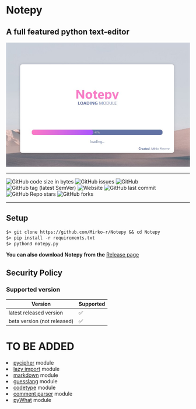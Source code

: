 # Notepy

## A full featured python text-editor

![Notepy](https://github.com/Mirko-r/Notepy/raw/main/notepy2-5.jpg)

---

![GitHub code size in bytes](https://img.shields.io/github/languages/code-size/Mirko-r/Notepy) ![GitHub issues](https://img.shields.io/github/issues/Mirko-r/Notepy) ![GitHub](https://img.shields.io/github/license/Mirko-r/Notepy) ![GitHub tag (latest SemVer)](https://img.shields.io/github/v/tag/Mirko-r/Notepy?style=plastic) ![Website](https://img.shields.io/website?url=https%3A%2F%2Fmirko-r.github.io%2Fnotepy%2F) ![GitHub last commit](https://img.shields.io/github/last-commit/Mirko-r/Notepy) ![GitHub Repo stars](https://img.shields.io/github/stars/Mirko-r/Notepy?style=social) ![GitHub forks](https://img.shields.io/github/forks/Mirko-r/Notepy?style=social)

---

## Setup

```shell
$> git clone https://github.com/Mirko-r/Notepy && cd Notepy
$> pip install -r requirements.txt
$> python3 notepy.py
```

**You can also download Notepy from the** [Release page](https://github.com/Mirko-r/Notepy/releases)

## Security Policy

### Supported version

|     Version    |     Supported      |
| -------        | ------------------ |
| latest released version   | :white_check_mark: |
| beta version (not released)   | :white_check_mark:                 |


# TO BE ADDED
<li><a href="https://github.com/jameslyons/pycipher">pycipher</a> module</li>
<li><a href="https://github.com/mnmelo/lazy_import">lazy import</a> module</li>
<li><a href="https://github.com/Python-Markdown/markdown">markdown</a> module</li>
<li><a href="https://github.com/TrendingTechnology/guesslang">guesslang</a> module</li>
<li><a href="https://github.com/jdkato/codetype">codetype</a> module</li>
<li><a href="https://github.com/jeanralphaviles/comment_parser">comment parser</a> module</li>
<li><a href="https://github.com/TrendingTechnology/pyWhat">pyWhat</a> module</li>

